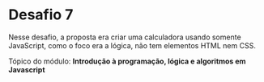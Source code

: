 # Desafio 7
Nesse desafio, a proposta era criar uma calculadora usando somente JavaScript, como o foco era a lógica, não tem elementos HTML nem CSS.

Tópico do módulo: **Introdução à programação, lógica e algoritmos em Javascript**
